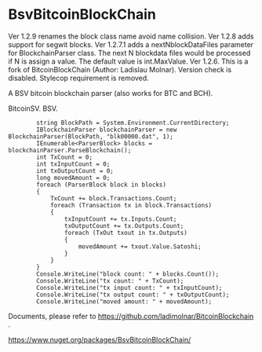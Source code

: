 # BsvBitcoinBlockChain
Ver 1.2.9 renames the block class name avoid name collision.
Ver 1.2.8 adds support for segwit blocks.
Ver 1.2.7.1 adds a nextNblockDataFiles parameter for BlockchainParser class.
	The next N blockdata files would be processed if N is assign a value. The default value is int.MaxValue.
Ver 1.2.6. This is a fork of BitcoinBlockChain (Author: Ladislau Molnar).
Version check is disabled.
Stylecop requirement is removed.


A BSV bitcoin blockchain parser (also works for BTC and BCH).

BitcoinSV. 
BSV.

            string BlockPath = System.Environment.CurrentDirectory;
            IBlockchainParser blockchainParser = new BlockchainParser(BlockPath, "blk00000.dat", 1);
            IEnumerable<ParserBlock> blocks = blockchainParser.ParseBlockchain();
            int TxCount = 0;
            int txInputCount = 0;
            int txOutputCount = 0;
            long movedAmount = 0;
            foreach (ParserBlock block in blocks)
            {
                TxCount += block.Transactions.Count;
                foreach (Transaction tx in block.Transactions)
                {
                    txInputCount += tx.Inputs.Count;
                    txOutputCount += tx.Outputs.Count;
                    foreach (TxOut txout in tx.Outputs)
                    {
                        movedAmount += txout.Value.Satoshi;
                    }
                }
            }
            Console.WriteLine("block count: " + blocks.Count());
            Console.WriteLine("tx count: " + TxCount);
            Console.WriteLine("tx input count: " + txInputCount);
            Console.WriteLine("tx output count: " + txOutputCount);
            Console.WriteLine("moved amount: " + movedAmount);

Documents, please refer to https://github.com/ladimolnar/BitcoinBlockchain  .

https://www.nuget.org/packages/BsvBitcoinBlockChain/

